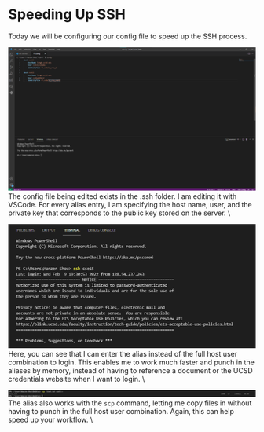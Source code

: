 # Speeding Up SSH
Today we will be configuring our config file to speed up the SSH process.

![Config file](config.png)
The config file being edited exists in the .ssh folder. I am editing it with VSCode. For every alias entry, I am specifying the host name, user, and the private key that corresponds to the public key stored on the server. \

![Fast login](fast_login.png)
Here, you can see that I can enter the alias instead of the full host user combination to login. This enables me to work much faster and punch in the aliases by memory, instead of having to reference a document or the UCSD credentials website when I want to login. \

![Fast copy](fast_copy.png)
The alias also works with the ```scp``` command, letting me copy files in without having to punch in the full host user combination. Again, this can help speed up your workflow. \
